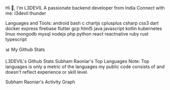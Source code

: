 Hi 👋, I'm L3DEVIL
A passionate backend developer from India
Connect with me:
l3devil thunder

Languages and Tools:
android bash c chartjs cplusplus csharp css3 dart docker express firebase flutter gcp html5 java javascript kotlin kubernetes linux mongodb mysql nodejs php python react reactnative ruby rust typescript

📊 My Github Stats

L3DEVIL's Github Stats Subham Raoniar's Top Languages
Note: Top languages is only a metric of the languages my public code consists of and doesn't reflect experience or skill level.

Subham Raoniar's Activity Graph

